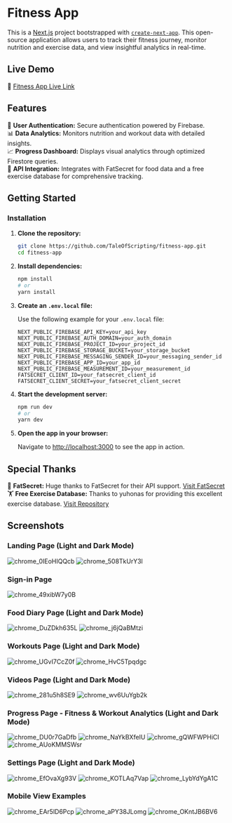 # Fitness App

This is a [Next.js](https://nextjs.org) project bootstrapped with [`create-next-app`](https://github.com/vercel/next.js/tree/canary/packages/create-next-app). This open-source application allows users to track their fitness journey, monitor nutrition and exercise data, and view insightful analytics in real-time.

## Live Demo
🔗 [Fitness App Live Link](https://fitness-app-eight-nu.vercel.app/)

## Features

🚀 **User Authentication:** Secure authentication powered by Firebase.  
📊 **Data Analytics:** Monitors nutrition and workout data with detailed insights.  
📈 **Progress Dashboard:** Displays visual analytics through optimized Firestore queries.  
🔗 **API Integration:** Integrates with FatSecret for food data and a free exercise database for comprehensive tracking.  

## Getting Started

### Installation

1. **Clone the repository:**

   ```bash
   git clone https://github.com/TaleOfScripting/fitness-app.git
   cd fitness-app
   ```

2. **Install dependencies:**

   ```bash
   npm install
   # or
   yarn install
   ```

3. **Create an `.env.local` file:**

   Use the following example for your `.env.local` file:

   ```env
   NEXT_PUBLIC_FIREBASE_API_KEY=your_api_key
   NEXT_PUBLIC_FIREBASE_AUTH_DOMAIN=your_auth_domain
   NEXT_PUBLIC_FIREBASE_PROJECT_ID=your_project_id
   NEXT_PUBLIC_FIREBASE_STORAGE_BUCKET=your_storage_bucket
   NEXT_PUBLIC_FIREBASE_MESSAGING_SENDER_ID=your_messaging_sender_id
   NEXT_PUBLIC_FIREBASE_APP_ID=your_app_id
   NEXT_PUBLIC_FIREBASE_MEASUREMENT_ID=your_measurement_id
   FATSECRET_CLIENT_ID=your_fatsecret_client_id
   FATSECRET_CLIENT_SECRET=your_fatsecret_client_secret
   ```

4. **Start the development server:**

   ```bash
   npm run dev
   # or
   yarn dev
   ```

5. **Open the app in your browser:**

   Navigate to [http://localhost:3000](http://localhost:3000) to see the app in action.

## Special Thanks

💪 **FatSecret:** Huge thanks to FatSecret for their API support. [Visit FatSecret](https://www.fatsecret.com/)  
🏋️ **Free Exercise Database:** Thanks to yuhonas for providing this excellent exercise database. [Visit Repository](https://github.com/yuhonas/free-exercise-db)  

## Screenshots
### Landing Page (Light and Dark Mode)
![chrome_0IEoHIQQcb](https://github.com/user-attachments/assets/0660fcab-1630-4091-a1a0-6629c41a4a4e)
![chrome_508TkUrY3l](https://github.com/user-attachments/assets/43fb2ab2-8e90-43ae-bddc-a6b26cd942ec)

### Sign-in Page
![chrome_49xibW7y0B](https://github.com/user-attachments/assets/a21b4d62-50ef-4bad-be9f-fa3c03c01128)

### Food Diary Page (Light and Dark Mode)
![chrome_DuZDkh635L](https://github.com/user-attachments/assets/0fea5904-de1b-4fdf-801c-c188b495dc09)
![chrome_j6jQaBMtzi](https://github.com/user-attachments/assets/589d5121-9feb-4ae1-b1bb-b3dafbae0bf3)

### Workouts Page (Light and Dark Mode)
![chrome_UGvI7CcZ0f](https://github.com/user-attachments/assets/8b04b72c-0617-475a-8845-9c01bb76bb8f)
![chrome_HvC5Tpqdgc](https://github.com/user-attachments/assets/06ac5485-ca67-4ba6-b573-26b6a0da4b82)

### Videos Page (Light and Dark Mode)
![chrome_281u5h8SE9](https://github.com/user-attachments/assets/4a48ad29-41bc-415c-a460-c7efe87be0f5)
![chrome_wv6UuYgb2k](https://github.com/user-attachments/assets/9a1e9dc7-7fdc-410e-a2e5-237e2321a7ae)

### Progress Page - Fitness & Workout Analytics (Light and Dark Mode)
![chrome_DU0r7GaDfb](https://github.com/user-attachments/assets/13e98982-009d-46cd-b8af-cb8d0a7c07d8)
![chrome_NaYkBXfeIU](https://github.com/user-attachments/assets/a8b8547d-7eb5-40d7-a1fc-fd36b8188dca)
![chrome_gQWFWPHiCI](https://github.com/user-attachments/assets/ab3e93c2-4931-46b2-8dfc-3d7c7163c01b)
![chrome_AUoKMMSWsr](https://github.com/user-attachments/assets/9f42eea7-5cd3-447a-8734-5226f62978fe)

### Settings Page (Light and Dark Mode)
![chrome_EfOvaXg93V](https://github.com/user-attachments/assets/1138d563-c4a7-4c79-8f54-1612e3f4b32c)
![chrome_KOTLAq7Vap](https://github.com/user-attachments/assets/a989be1d-d3b3-4a62-b978-934aff03799e)
![chrome_LybYdYgA1C](https://github.com/user-attachments/assets/b4cafa19-a8a0-4247-9747-3d7366340fd8)

### Mobile View Examples
![chrome_EAr5lD6Pcp](https://github.com/user-attachments/assets/4c332249-0842-48d9-80ad-8317b9fcdb0b)
![chrome_aPY38JLomg](https://github.com/user-attachments/assets/484a69cd-2f81-4303-a535-1b3eb741147a)
![chrome_OKntJB6BV6](https://github.com/user-attachments/assets/7cb7999c-9ab3-428b-a505-5e860a27bd98)

